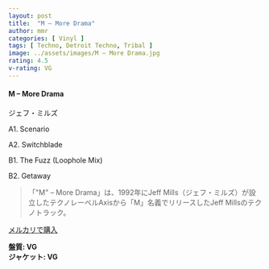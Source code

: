 ```yaml
---
layout: post
title:  "M – More Drama"
author: mmr
categories: [ Vinyl ]
tags: [ Techno, Detroit Techno, Tribal ]
image: ../assets/images/M – More Drama.jpg
rating: 4.5
v-rating: VG
---
```


#### M – More Drama

ジェフ・ミルズ

A1. Scenario

A2. Switchblade

B1. The Fuzz (Loophole Mix)

B2. Getaway

> 「"M" – More Drama」は、1992年にJeff Mills（ジェフ・ミルズ）が設立したテクノレーベルAxisから「M」名義でリリースしたJeff Millsのテクノトラック。

[メルカリで購入](https://jp.mercari.com/item/m89297730554)

<div class="mt-4 mb-4 d-flex align-items-center">
<strong class="mr-1">盤質: VG</strong>
</div>
<div class="mt-4 mb-4 d-flex align-items-center">
<strong class="mr-1">ジャケット: VG</strong>
</div>
